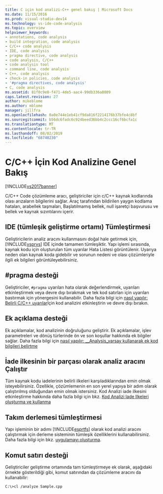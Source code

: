 ```yaml
---
title: C için kod analizi-C++ genel bakış | Microsoft Docs
ms.date: 11/15/2016
ms.prod: visual-studio-dev14
ms.technology: vs-ide-code-analysis
ms.topic: overview
helpviewer_keywords:
- annotations, code analysis
- build integration, code analysis
- C/C++ code analysis
- IDE, code analysis
- pragma directive, code analysis
- code analysis, C/C++
- code analysis tool
- command line, code analysis
- C++, code analysis
- check-in policies, code analysis
- '#pragma directives, code analysis'
- C, code analysis
ms.assetid: 81f0c9e8-f471-4de5-aac4-99db336a8809
caps.latest.revision: 27
author: mikeblome
ms.author: mblome
manager: jillfra
ms.openlocfilehash: 0a0e744e1eb41cf9da816f2214176b37bfe4c8bf
ms.sourcegitcommit: b56dc6fadc6c924beed36bb4c2ccc16cf6bcfa1c
ms.translationtype: MT
ms.contentlocale: tr-TR
ms.lasthandoff: 08/02/2019
ms.locfileid: "68740230"
---
```

# <a name="code-analysis-for-cc-overview"></a>C/C++ İçin Kod Analizine Genel Bakış
[!INCLUDE[vs2017banner](../includes/vs2017banner.md)]

C/C++ Code çözümleme aracı, geliştiriciler için c/C++ kaynak kodlarında olası arızaların bilgilerini sağlar. Araç tarafından bildirilen yaygın kodlama hataları, arabellek taşmaları, Başlatılmamış bellek, null işaretçi başvurusu ve bellek ve kaynak sızıntılarını içerir.  
  
## <a name="ide-integrated-development-environment-integration"></a>IDE (tümleşik geliştirme ortamı) Tümleştirmesi  
 Geliştiricilerin analiz aracını kullanmasını doğal hale getirmek için, [!INCLUDE[vsprvs](../includes/vsprvs-md.md)] IDE içinde tamamen tümleşiktir. Yapı işlemi sırasında, kaynak kodu için oluşturulan tüm uyarılar Hata Listesi görüntülenir. Uyarıya neden olan kaynak koda gidebilir ve sorunun nedeni ve olası çözümleriyle ilgili ek bilgileri görüntüleyebilirsiniz.  
  
## <a name="pragma-support"></a>#pragma desteği  
 Geliştiriciler, `#pragma` uyarıları hata olarak değerlendirmek, uyarıları etkinleştirmek veya devre dışı bırakmak ve tek kod satırları için uyarıları bastırmak için yönergesini kullanabilir. Daha fazla bilgi için [nasıl yapılır: Belirli C/C++ uyarılar](https://msdn.microsoft.com/910b8518-71f1-4b2e-b012-70647795642a)Için kod analizini etkinleştirin ve devre dışı bırakın.  
  
## <a name="annotation-support"></a>Ek açıklama desteği  
 Ek açıklamalar, kod analizinin doğruluğunu geliştirir. Ek açıklamalar, işlev parametreleri ve dönüş türlerinde ön ve son koşullar hakkında ek bilgiler sağlar. Daha fazla bilgi için [nasıl yapılır: __Analysis_varsay kullanarak ek kod bilgileri belirtme](../code-quality/how-to-specify-additional-code-information-by-using-analysis-assume.md)  
  
## <a name="run-analysis-tool-as-part-of-check-in-policy"></a>İade ilkesinin bir parçası olarak analiz aracını Çalıştır  
 Tüm kaynak kodu iadelerinin belirli ilkeleri karşıladıklarından emin olmak isteyebilirsiniz. Özellikle, çözümlemenin en son yerel yapıya bir adım olarak çalıştırılmış olduğundan emin olmak istersiniz. Kod Analizi iade ilkesini etkinleştirme hakkında daha fazla bilgi için bkz. [Kod Analizi Iade Ilkeleri oluşturma ve kullanma](../code-quality/creating-and-using-code-analysis-check-in-policies.md)  
  
## <a name="team-build-integration"></a>Takım derlemesi tümleştirmesi  
 Yapı işleminin bir adımı [!INCLUDE[esprtfs](../includes/esprtfs-md.md)] olarak kod analizi aracını çalıştırmak için derleme sisteminin tümleşik özelliklerini kullanabilirsiniz. Daha fazla bilgi için bkz. [uygulamayı oluşturma](/azure/devops/pipelines/index).  
  
## <a name="command-line-support"></a>Komut satırı desteği  
 Geliştiriciler geliştirme ortamında tam tümleştirmeye ek olarak, aşağıdaki örnekte gösterildiği gibi, komut satırından da çözümleme aracını da kullanabilir:  
  
 `C:\>cl /analyze Sample.cpp`
